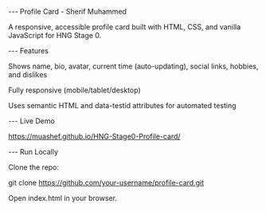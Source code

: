 --- Profile Card - Sherif Muhammed

A responsive, accessible profile card built with HTML, CSS, and vanilla JavaScript for HNG Stage 0.

--- Features

Shows name, bio, avatar, current time (auto-updating), social links, hobbies, and dislikes

Fully responsive (mobile/tablet/desktop)

Uses semantic HTML and data-testid attributes for automated testing


--- Live Demo

https://muashef.github.io/HNG-Stage0-Profile-card/

--- Run Locally

Clone the repo:

git clone https://github.com/your-username/profile-card.git


Open index.html in your browser.
